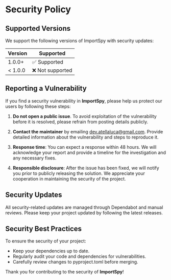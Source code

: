 # Security Policy

## Supported Versions

We support the following versions of ImportSpy with security updates:

| Version | Supported          |
| ------- | ------------------ |
| 1.0.0+  | ✅ Supported        |
| < 1.0.0 | ❌ Not supported    |

## Reporting a Vulnerability

If you find a security vulnerability in **ImportSpy**, please help us protect our users by following these steps:

1. **Do not open a public issue**. To avoid exploitation of the vulnerability before it is resolved, please refrain from posting details publicly.
   
2. **Contact the maintainer** by emailing [dev.atellaluca@gmail.com](mailto:dev.atellaluca@gmail.com). Provide detailed information about the vulnerability and steps to reproduce it.

3. **Response time**: You can expect a response within 48 hours. We will acknowledge your report and provide a timeline for the investigation and any necessary fixes.

4. **Responsible disclosure**: After the issue has been fixed, we will notify you prior to publicly releasing the solution. We appreciate your cooperation in maintaining the security of the project.

## Security Updates

All security-related updates are managed through Dependabot and manual reviews. Please keep your project updated by following the latest releases.

## Security Best Practices

To ensure the security of your project:
- Keep your dependencies up to date.
- Regularly audit your code and dependencies for vulnerabilities.
- Carefully review changes to pyproject.toml before merging.

Thank you for contributing to the security of **ImportSpy**!
